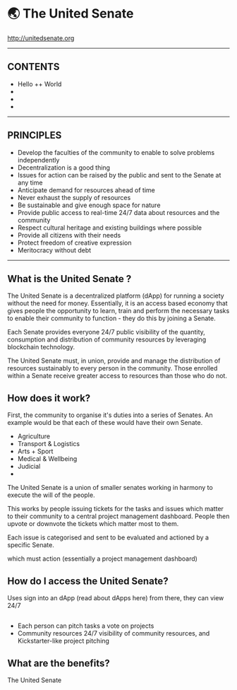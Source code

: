 
# :earth_asia: The United Senate
http://unitedsenate.org

---
## CONTENTS
+ Hello
++ World
+
+
+

---

## PRINCIPLES
+ Develop the faculties of the community to enable to solve problems independently
+ Decentralization is a good thing
+ Issues for action can be raised by the public and sent to the Senate at any time
+ Anticipate demand for resources ahead of time
+ Never exhaust the supply of resources
+ Be sustainable and give enough space for nature 
+ Provide public access to real-time 24/7 data about resources and the community 
+ Respect cultural heritage and existing buildings where possible
+ Provide all citizens with their needs
+ Protect freedom of creative expression
+ Meritocracy without debt


--- 

## What is the United Senate ?
The United Senate is a decentralized platform (dApp) for running a society without the need for money. Essentially, it is an access based economy that gives people the opportunity to learn, train and perform the necessary tasks to enable their community to function - they do this by joining a Senate.

Each Senate provides everyone 24/7 public visibility of the quantity, consumption and distribution of community resources by leveraging blockchain technology. 

The United Senate must, in union, provide and manage the distribution of resources sustainably to every person in the community. Those enrolled within a Senate receive greater access to resources than those who do not.

## How does it work?

First, the community to organise it's duties into a series of Senates. An example would be that each of these would have their own Senate.
 
+ Agriculture
+ Transport & Logistics
+ Arts + Sport
+ Medical & Wellbeing
+ Judicial 
+ 

The United Senate is a union of smaller senates working in harmony to execute the will of the people. 

This works by people issuing tickets for the tasks and issues which matter to their community to a central project management dashboard. People then upvote or downvote the tickets which matter most to them. 



Each issue is categorised and sent to be evaluated and actioned by a specific Senate. 

which must action (essentially a project management dashboard) 

## How do I access the United Senate?
Uses sign into an dApp (read about dApps here) from there, they can view 24/7 

##

+ Each person can pitch tasks a vote on projects
+ Community resources 24/7 visibility of community resources, and Kickstarter-like project pitching 

## What are the benefits?
The United Senate